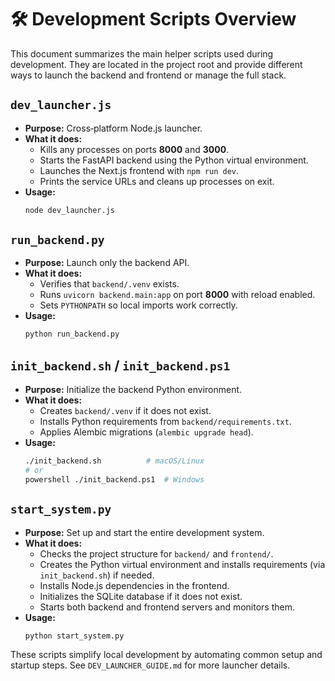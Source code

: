 # 🛠️ Development Scripts Overview

This document summarizes the main helper scripts used during development. They are
located in the project root and provide different ways to launch the backend and
frontend or manage the full stack.

## `dev_launcher.js`
- **Purpose:** Cross‑platform Node.js launcher.
- **What it does:**
  - Kills any processes on ports **8000** and **3000**.
  - Starts the FastAPI backend using the Python virtual environment.
  - Launches the Next.js frontend with `npm run dev`.
  - Prints the service URLs and cleans up processes on exit.
- **Usage:**
  ```bash
  node dev_launcher.js
  ```

## `run_backend.py`
- **Purpose:** Launch only the backend API.
- **What it does:**
  - Verifies that `backend/.venv` exists.
  - Runs `uvicorn backend.main:app` on port **8000** with reload enabled.
  - Sets `PYTHONPATH` so local imports work correctly.
- **Usage:**
  ```bash
  python run_backend.py
  ```

## `init_backend.sh` / `init_backend.ps1`
- **Purpose:** Initialize the backend Python environment.
- **What it does:**
  - Creates `backend/.venv` if it does not exist.
  - Installs Python requirements from `backend/requirements.txt`.
  - Applies Alembic migrations (`alembic upgrade head`).
- **Usage:**
  ```bash
  ./init_backend.sh          # macOS/Linux
  # or
  powershell ./init_backend.ps1  # Windows
  ```

## `start_system.py`
- **Purpose:** Set up and start the entire development system.
- **What it does:**
  - Checks the project structure for `backend/` and `frontend/`.
  - Creates the Python virtual environment and installs requirements (via `init_backend.sh`) if needed.
  - Installs Node.js dependencies in the frontend.
  - Initializes the SQLite database if it does not exist.
  - Starts both backend and frontend servers and monitors them.
- **Usage:**
  ```bash
  python start_system.py
  ```

These scripts simplify local development by automating common setup and startup
steps. See `DEV_LAUNCHER_GUIDE.md` for more launcher details.
